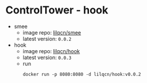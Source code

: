 # ControlTower - hook
+ smee
  + image repo: [lilqcn/smee](https://hub.docker.com/repository/docker/lilqcn/smee)
  + latest version: `0.0.2`
+ hook
  + image repo: [lilqcn/hook](https://hub.docker.com/repository/docker/lilqcn/hook)
  + latest version: `0.0.3`
  + run
    ```shell
    docker run -p 8080:8080 -d lilqcn/hook:v0.0.2
    ```